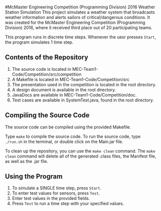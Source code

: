 #McMaster Engineering Competition (Programming Division) 2016 Weather Station Simulation
This project simulates a weather system that broadcasts weather information and alerts sailors of critical/dangerous conditions. It was created for the McMaster Engineering Competition (Programming Division) 2016, where it received third place out of 20 participating teams.

This program runs in discrete time steps. Whenever the uesr presses `Start`, the program simulates 1 time step.

## Contents of the Repository
1. The source code is located in MEC-Team1-Code/Competition/src/competition
2. A Makefile is located in MEC-Team1-Code/Competition/src
3. The presentation used in the competition is located in the root directory.
4. A design document is available in the root directory.
5. JavaDocs are available in MEC-Team1-Code/Competition/doc.
6. Test cases are available in SystemTest.java, found in the root directory.

## Compiling the Source Code
The source code can be compiled using the provided Makefile.

Type `make` to compile the source code. To run the source code, type `./run.sh` in the terminal, or double click on the Main.jar file.

To clean up the repository, you can use the `make clean` command. The `make clean` command will delete all of the generated .class files, the Manifest file, as well as the .jar file.

## Using the Program
1. To simulate a SINGLE time step, press `Start`.
2. To enter test values for sensors, press `Test`.
3. Enter test values in the provided fields.
4. Press `Test` to run a time step with your specified values.